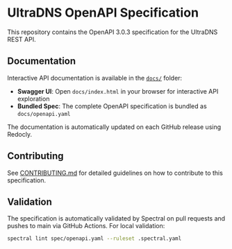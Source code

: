 # UltraDNS OpenAPI Specification

This repository contains the OpenAPI 3.0.3 specification for the UltraDNS REST API.

## Documentation

Interactive API documentation is available in the [`docs/`](docs/) folder:

- **Swagger UI**: Open `docs/index.html` in your browser for interactive API exploration
- **Bundled Spec**: The complete OpenAPI specification is bundled as `docs/openapi.yaml`

The documentation is automatically updated on each GitHub release using Redocly.

## Contributing

See [CONTRIBUTING.md](CONTRIBUTING.md) for detailed guidelines on how to contribute to this specification.

## Validation

The specification is automatically validated by Spectral on pull requests and pushes to main via GitHub Actions. For local validation:

```bash
spectral lint spec/openapi.yaml --ruleset .spectral.yaml
```